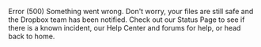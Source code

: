 Error (500)
Something went wrong. Don't worry, your files are still safe and the Dropbox team has been notified. Check out our Status Page to see if there is a known incident, our Help Center and forums for help, or head back to home.